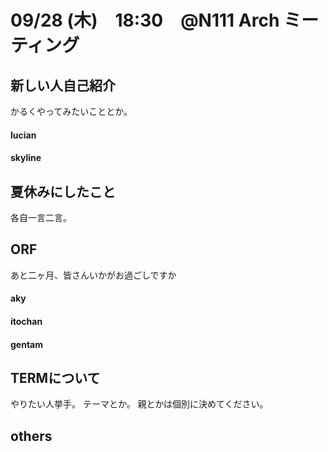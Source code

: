 # 09/28 (木)　18:30　@N111 Arch ミーティング

## 新しい人自己紹介
かるくやってみたいこととか。
#### lucian
#### skyline

## 夏休みにしたこと
各自一言二言。

## ORF
あと二ヶ月、皆さんいかがお過ごしですか
#### aky
#### itochan
#### gentam

## TERMについて
やりたい人挙手。
テーマとか。
親とかは個別に決めてください。

## others
